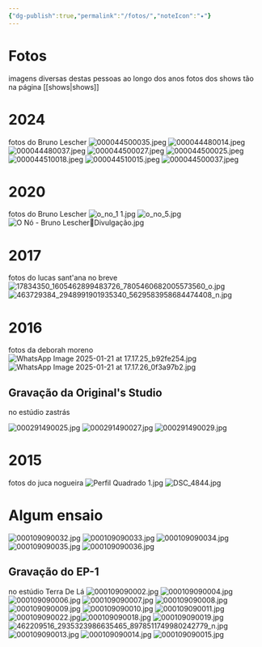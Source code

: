 ```yaml
---
{"dg-publish":true,"permalink":"/fotos/","noteIcon":"✦"}
---
```


# Fotos
imagens diversas destas pessoas ao longo dos anos
fotos dos shows tão na página [[shows\|shows]]

# 2024
fotos do Bruno Lescher
![000044500035.jpeg](/img/user/img/000044500035.jpeg)
![000044480014.jpeg](/img/user/img/000044480014.jpeg)
![000044480037.jpeg](/img/user/img/000044480037.jpeg)
![000044500027.jpeg](/img/user/img/000044500027.jpeg)
![000044500025.jpeg](/img/user/img/000044500025.jpeg)
![000044510018.jpeg](/img/user/img/000044510018.jpeg)
![000044510015.jpeg](/img/user/img/000044510015.jpeg)
![000044500037.jpeg](/img/user/img/000044500037.jpeg)
# 2020
fotos do Bruno Lescher
![o_no_1 1.jpg](/img/user/img/o_no_1%201.jpg)
![o_no_5.jpg](/img/user/img/o_no_5.jpg)
![O Nó - Bruno LescherDivulgação.jpg](/img/user/img/O%20N%C3%B3%20-%20Bruno%20Lescher%EF%80%A2Divulga%C3%A7%C3%A3o.jpg)
# 2017
fotos do lucas sant'ana no breve
![17834350_1605462899483726_7805460682005573560_o.jpg](/img/user/img/17834350_1605462899483726_7805460682005573560_o.jpg)
![463729384_2948991901935340_5629583958684474408_n.jpg](/img/user/img/463729384_2948991901935340_5629583958684474408_n.jpg)
# 2016
fotos da deborah moreno
![WhatsApp Image 2025-01-21 at 17.17.25_b92fe254.jpg](/img/user/img/WhatsApp%20Image%202025-01-21%20at%2017.17.25_b92fe254.jpg)![WhatsApp Image 2025-01-21 at 17.17.26_0f3a97b2.jpg](/img/user/img/WhatsApp%20Image%202025-01-21%20at%2017.17.26_0f3a97b2.jpg)
## Gravação da Original's Studio
no estúdio zastrás

![000291490025.jpg](/img/user/img/000291490025.jpg)
![000291490027.jpg](/img/user/img/000291490027.jpg)
![000291490029.jpg](/img/user/img/000291490029.jpg)


# 2015
fotos do juca nogueira
![Perfil Quadrado 1.jpg](/img/user/img/Perfil%20Quadrado%201.jpg)
![DSC_4844.jpg](/img/user/img/DSC_4844.jpg)

# Algum ensaio
![000109090032.jpg](/img/user/img/000109090032.jpg)
![000109090033.jpg](/img/user/img/000109090033.jpg)
![000109090034.jpg](/img/user/img/000109090034.jpg)
![000109090035.jpg](/img/user/img/000109090035.jpg)
![000109090036.jpg](/img/user/img/000109090036.jpg)
## Gravação do EP-1
no estúdio Terra De Lá
![000109090002.jpg](/img/user/img/000109090002.jpg)
![000109090004.jpg](/img/user/img/000109090004.jpg)
![000109090006.jpg](/img/user/img/000109090006.jpg)
![000109090007.jpg](/img/user/img/000109090007.jpg)
![000109090008.jpg](/img/user/img/000109090008.jpg)
![000109090009.jpg](/img/user/img/000109090009.jpg)
![000109090010.jpg](/img/user/img/000109090010.jpg)
![000109090011.jpg](/img/user/img/000109090011.jpg)![000109090022.jpg](/img/user/img/000109090022.jpg)![000109090018.jpg](/img/user/img/000109090018.jpg)
![000109090019.jpg](/img/user/img/000109090019.jpg)![462209516_2935323986635465_8978511749980242779_n.jpg](/img/user/img/462209516_2935323986635465_8978511749980242779_n.jpg)![000109090013.jpg](/img/user/img/000109090013.jpg)
![000109090014.jpg](/img/user/img/000109090014.jpg)
![000109090015.jpg](/img/user/img/000109090015.jpg)